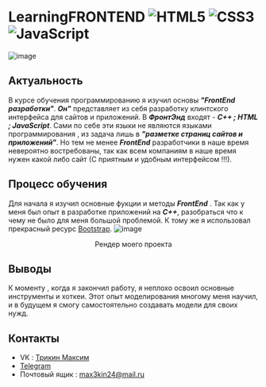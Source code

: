 # LearningFRONTEND ![HTML5](https://img.shields.io/badge/html5-%23E34F26.svg?style=for-the-badge&logo=html5&logoColor=white)	![CSS3](https://img.shields.io/badge/css3-%231572B6.svg?style=for-the-badge&logo=css3&logoColor=white) ![JavaScript](https://img.shields.io/badge/javascript-%23323330.svg?style=for-the-badge&logo=javascript&logoColor=%23F7DF1E)
![image](https://github.com/spectrummmm/bebropage/assets/133951457/01ccd14a-25be-4c77-aaaa-874a79496e97)
## Актуальность
В курсе обучения программированию я изучил основы ***"FrontEnd разработки"***. ***Он"*** представляет из себя разработку клинтского интерфейса для сайтов и приложений. В ***ФронтЭнд*** входят - ***С++ ; HTML ; JavaScript***. Сами по себе эти языки не являются языками программирования , из задача лишь в ***"разметке страниц сайтов и приложений"***.
Но тем не менее ***FrontEnd*** разработчики в наше время невероятно востребованы, так как всем компаниям в наше время нужен какой либо сайт (С приятным и удобным интерфейсом !!!).
## Процесс обучения
Для начала я изучил основные фукции и методы ***FrontEnd*** . Так как у меня был опыт в разработке приложений на ***C++***, разобраться что к чему не было для меня большой проблемой.
К тому же я использовал прекрасный ресурс <a href="https://getbootstrap.com">Bootstrap</a>.
![image](https://github.com/spectrummmm/LearningBlender/assets/133951457/dfedc606-c002-48cd-8ab3-d26798d026e6)
<p align="center">Рендер моего проекта</p>

## Выводы
К моменту , когда я закончил работу, я неплохо освоил основные инструменты и хоткеи. Этот опыт моделирования многому меня научил, и в будущем я смогу самостоятельно создавать модели для своих нужд.
## Контакты
- VK : [Трикин Максим](https://vk.com/causeimanikeboy)
- [Telegram](https://t.me/nihuyasebebigboy)
- Почтовый ящик : max3kin24@mail.ru
